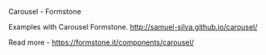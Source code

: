 Carousel - Formstone

Examples with Carousel Formstone. http://samuel-silva.github.io/carousel/

Read more - https://formstone.it/components/carousel/
